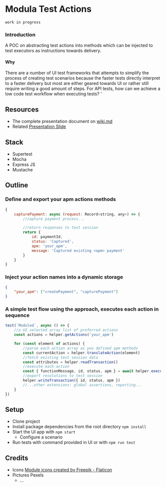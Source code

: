 # Modula Test Actions

`work in progress`

### Introduction

A POC on abstracting test actions into methods which can be injected to test executors as instructions towards delivery.

#### Why

There are a number of UI test frameworks that attempts to simplify the process of creating test scenarios because the faster tests directly interpret to a faster delivery but most are either geared towards UI or rather still require writing a good amount of steps. For API tests, how can we achieve a low code test workflow when executing tests?
‘

## Resources

-   The complete presentation document on [wiki.md](wiki.md)
-   Related [Presentation Slide](https://docs.google.com/presentation/d/18YtgswASUvHj9v8fzVScqiIt3o6careCRWxii0U9Ad4/edit#slide=id.g8f35d6ca36_2_77)

## Stack

-   Supertest
-   Mocha
-   Express JS
-   Mustache

## Outline

### Define and export your apm actions methods

```javascript
{
    capturePayment: async (request: Record<string, any>) => {
        //capture payment process...

        //return responses to test session
        return {
            id: paymentId,
            status: 'Captured',
            apm: 'your_apm',
            message: 'Captured existing <apm> payment'
        }
    }
}
```

### Inject your action names into a dynamic storage

```json
{
    "your_apm": ["createPayment", "capturePayment"]
}
```

### A simple test flow using the approach, executes each action in sequence

```javascript
test(`Moduled`, async () => {
    //a UI selected array list of preferred actions
    const actions = helper.getActions('your_apm')

    for (const element of actions) {
        //parse each action array as you defined apm methods
        const currentAction = helper.translateAction(element)
        //fetch existing test session data
        const attributes = helper.readTransaction()
        //execute each action
        const { functionMessage, id, status, apm } = await helper.executeAction(attributes, currentAction)
        //export resolutions to test session
        helper.writeTransaction({ id, status, apm })
        //...other extensions: global assertions, reporting...
    }
})
```

## Setup

-   Clone project
-   Install package dependencies from the root directory `npm install`
-   Start the UI app with `npm start`
    -   Configure a scenario
-   Run tests with command provided in UI or with `npm run test`


## Credits
- Icons [Module icons created by Freepik - Flaticon](https://www.flaticon.com/free-icons/module")
- Pictures Pexels 
    - ...
